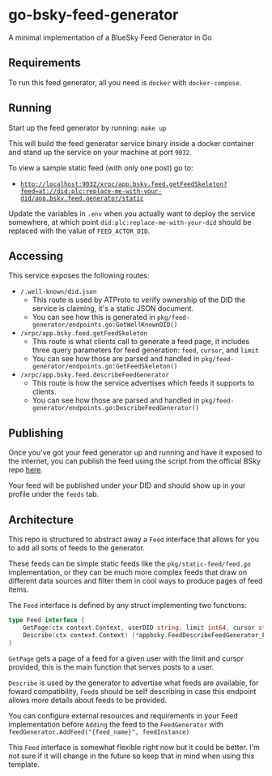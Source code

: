 # go-bsky-feed-generator
A minimal implementation of a BlueSky Feed Generator in Go


## Requirements

To run this feed generator, all you need is `docker` with `docker-compose`.

## Running

Start up the feed generator by running: `make up`

This will build the feed generator service binary inside a docker container and stand up the service on your machine at port `9032`.

To view a sample static feed (with only one post) go to:

- [`http://localhost:9032/xrpc/app.bsky.feed.getFeedSkeleton?feed=at://did:plc:replace-me-with-your-did/app.bsky.feed.generator/static`](http://localhost:9032/xrpc/app.bsky.feed.getFeedSkeleton?feed=at://did:plc:replace-me-with-your-did/app.bsky.feed.generator/static)

Update the variables in `.env` when you actually want to deploy the service somewhere, at which point `did:plc:replace-me-with-your-did` should be replaced with the value of `FEED_ACTOR_DID`.

## Accessing

This service exposes the following routes:

- `/.well-known/did.json`
  - This route is used by ATProto to verify ownership of the DID the service is claiming, it's a static JSON document.
  - You can see how this is generated in `pkg/feed-generator/endpoints.go:GetWellKnownDID()`
- `/xrpc/app.bsky.feed.getFeedSkeleton`
  - This route is what clients call to generate a feed page, it includes three query parameters for feed generation: `feed`, `cursor`, and `limit`
  - You can see how those are parsed and handled in `pkg/feed-generator/endpoints.go:GetFeedSkeleton()`
- `/xrpc/app.bsky.feed.describeFeedGenerator`
  - This route is how the service advertises which feeds it supports to clients.
  - You can see how those are parsed and handled in `pkg/feed-generator/endpoints.go:DescribeFeedGenerator()`

## Publishing

Once you've got your feed generator up and running and have it exposed to the internet, you can publish the feed using the script from the official BSky repo [here](https://github.com/bluesky-social/feed-generator/blob/main/scripts/publishFeedGen.ts).

Your feed will be published under _your_ DID and should show up in your profile under the `feeds` tab.

## Architecture

This repo is structured to abstract away a `Feed` interface that allows for you to add all sorts of feeds to the generator.

These feeds can be simple static feeds like the `pkg/static-feed/feed.go` implementation, or they can be much more complex feeds that draw on different data sources and filter them in cool ways to produce pages of feed items.

The `Feed` interface is defined by any struct implementing two functions:

``` go
type Feed interface {
	GetPage(ctx context.Context, userDID string, limit int64, cursor string) (feedPosts []*appbsky.FeedDefs_SkeletonFeedPost, newCursor *string, err error)
	Describe(ctx context.Context) (*appbsky.FeedDescribeFeedGenerator_Feed, error)
}
```

`GetPage` gets a page of a feed for a given user with the limit and cursor provided, this is the main function that serves posts to a user.

`Describe` is used by the generator to advertise what feeds are available, for foward compatibility, `Feed`s should be self describing in case this endpoint allows more details about feeds to be provided.

You can configure external resources and requirements in your Feed implementation before `Adding` the feed to the `FeedGenerator` with `feedGenerator.AddFeed("{feed_name}", feedInstance)`

This `Feed` interface is somewhat flexible right now but it could be better. I'm not sure if it will change in the future so keep that in mind when using this template.
